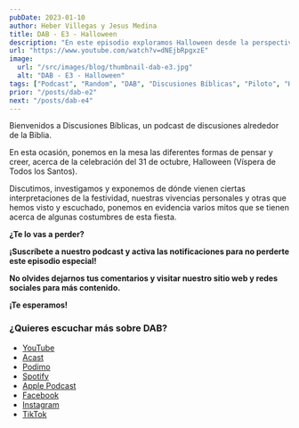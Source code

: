 ```yaml
---
pubDate: 2023-01-10
author: Heber Villegas y Jesus Medina
title: DAB - E3 - Halloween
description: "En este episodio exploramos Halloween desde la perspectiva bíblica, desmitificando tradiciones y compartiendo vivencias personales sobre la Víspera de Todos los Santos."
url: "https://www.youtube.com/watch?v=dNEjbRpgxzE"
image:
  url: "/src/images/blog/thumbnail-dab-e3.jpg"
  alt: "DAB - E3 - Halloween"
tags: ["Podcast", "Random", "DAB", "Discusiones Bíblicas", "Piloto", "Halloween", "Víspera de Todos los Santos"]
prior: "/posts/dab-e2"
next: "/posts/dab-e4"
---
```


Bienvenidos a Discusiones Bíblicas, un podcast de discusiones alrededor de la Biblia.

En esta ocasión, ponemos en la mesa las diferentes formas de pensar y creer, acerca de la celebración del 31 de octubre, Halloween (Víspera de Todos los Santos).

Discutimos, investigamos y exponemos de dónde vienen ciertas interpretaciones de la festividad, nuestras vivencias personales y otras que hemos visto y escuchado, ponemos en evidencia varios mitos que se tienen acerca de algunas costumbres de esta fiesta.

**¿Te lo vas a perder?**

**¡Suscríbete a nuestro podcast y activa las notificaciones para no perderte este episodio especial!**

**No olvides dejarnos tus comentarios y visitar nuestro sitio web y redes sociales para más contenido.**

**¡Te esperamos!**

### **¿Quieres escuchar más sobre DAB?**

- [YouTube](https://www.youtube.com/@discusionesbiblicas)
- [Acast](https://shows.acast.com/discusionesbiblicas)
- [Podimo](https://share.podimo.com/podcast/ef93b5a2-8bd4-4105-abe3-3c1cffa718b7?creatorId=e12b0f6c-3337-4ab7-abd1-5647481bc9fb&key=GePw0UCkvjln&source=ln&from=studio)
- [Spotify](https://open.spotify.com/show/6YUuB3dgq7vaLK6YVXvs7Q)
- [Apple Podcast](https://podcasts.apple.com/mx/podcast/discusiones-biblicas/id1645841221)
- [Facebook](https://www.facebook.com/discusionesbiblicas)
- [Instagram](https://www.instagram.com/discusionesbiblicas/)
- [TikTok](https://www.tiktok.com/@discusionesbiblicas)

